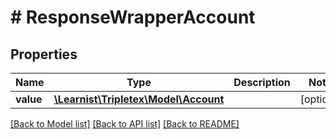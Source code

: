 # # ResponseWrapperAccount

## Properties

Name | Type | Description | Notes
------------ | ------------- | ------------- | -------------
**value** | [**\Learnist\Tripletex\Model\Account**](Account.md) |  | [optional]

[[Back to Model list]](../../README.md#models) [[Back to API list]](../../README.md#endpoints) [[Back to README]](../../README.md)
